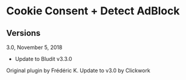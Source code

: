 Cookie Consent + Detect AdBlock
===============================

Versions
--------
3.0, November 5, 2018
- Update to Bludit v3.3.0

Original plugin by Frédéric K.
Update to v3.0 by Clickwork
